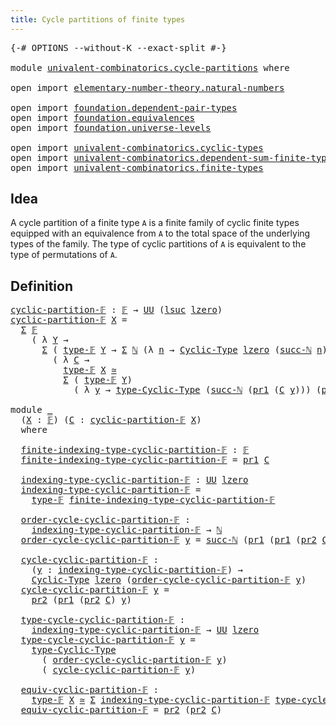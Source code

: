 ```yaml
---
title: Cycle partitions of finite types
---
```


<pre class="Agda"><a id="58" class="Symbol">{-#</a> <a id="62" class="Keyword">OPTIONS</a> <a id="70" class="Pragma">--without-K</a> <a id="82" class="Pragma">--exact-split</a> <a id="96" class="Symbol">#-}</a>

<a id="101" class="Keyword">module</a> <a id="108" href="univalent-combinatorics.cycle-partitions.html" class="Module">univalent-combinatorics.cycle-partitions</a> <a id="149" class="Keyword">where</a>

<a id="156" class="Keyword">open</a> <a id="161" class="Keyword">import</a> <a id="168" href="elementary-number-theory.natural-numbers.html" class="Module">elementary-number-theory.natural-numbers</a>

<a id="210" class="Keyword">open</a> <a id="215" class="Keyword">import</a> <a id="222" href="foundation.dependent-pair-types.html" class="Module">foundation.dependent-pair-types</a>
<a id="254" class="Keyword">open</a> <a id="259" class="Keyword">import</a> <a id="266" href="foundation.equivalences.html" class="Module">foundation.equivalences</a>
<a id="290" class="Keyword">open</a> <a id="295" class="Keyword">import</a> <a id="302" href="foundation.universe-levels.html" class="Module">foundation.universe-levels</a>

<a id="330" class="Keyword">open</a> <a id="335" class="Keyword">import</a> <a id="342" href="univalent-combinatorics.cyclic-types.html" class="Module">univalent-combinatorics.cyclic-types</a>
<a id="379" class="Keyword">open</a> <a id="384" class="Keyword">import</a> <a id="391" href="univalent-combinatorics.dependent-sum-finite-types.html" class="Module">univalent-combinatorics.dependent-sum-finite-types</a>
<a id="442" class="Keyword">open</a> <a id="447" class="Keyword">import</a> <a id="454" href="univalent-combinatorics.finite-types.html" class="Module">univalent-combinatorics.finite-types</a>
</pre>
## Idea

A cycle partition of a finite type `A` is a finite family of cyclic finite types equipped with an equivalence from `A` to the total space of the underlying types of the family. The type of cyclic partitions of `A` is equivalent to the type of permutations of `A`.

## Definition

<pre class="Agda"><a id="cyclic-partition-𝔽"></a><a id="793" href="univalent-combinatorics.cycle-partitions.html#793" class="Function">cyclic-partition-𝔽</a> <a id="812" class="Symbol">:</a> <a id="814" href="univalent-combinatorics.finite-types.html#4873" class="Function">𝔽</a> <a id="816" class="Symbol">→</a> <a id="818" href="foundation-core.universe-levels.html#235" class="Primitive">UU</a> <a id="821" class="Symbol">(</a><a id="822" href="Agda.Primitive.html#780" class="Primitive">lsuc</a> <a id="827" href="Agda.Primitive.html#764" class="Primitive">lzero</a><a id="832" class="Symbol">)</a>
<a id="834" href="univalent-combinatorics.cycle-partitions.html#793" class="Function">cyclic-partition-𝔽</a> <a id="853" href="univalent-combinatorics.cycle-partitions.html#853" class="Bound">X</a> <a id="855" class="Symbol">=</a>
  <a id="859" href="foundation-core.dependent-pair-types.html#515" class="Record">Σ</a> <a id="861" href="univalent-combinatorics.finite-types.html#4873" class="Function">𝔽</a>
    <a id="867" class="Symbol">(</a> <a id="869" class="Symbol">λ</a> <a id="871" href="univalent-combinatorics.cycle-partitions.html#871" class="Bound">Y</a> <a id="873" class="Symbol">→</a>
      <a id="881" href="foundation-core.dependent-pair-types.html#515" class="Record">Σ</a> <a id="883" class="Symbol">(</a> <a id="885" href="univalent-combinatorics.finite-types.html#4912" class="Function">type-𝔽</a> <a id="892" href="univalent-combinatorics.cycle-partitions.html#871" class="Bound">Y</a> <a id="894" class="Symbol">→</a> <a id="896" href="foundation-core.dependent-pair-types.html#515" class="Record">Σ</a> <a id="898" href="elementary-number-theory.natural-numbers.html#1530" class="Datatype">ℕ</a> <a id="900" class="Symbol">(λ</a> <a id="903" href="univalent-combinatorics.cycle-partitions.html#903" class="Bound">n</a> <a id="905" class="Symbol">→</a> <a id="907" href="univalent-combinatorics.cyclic-types.html#4225" class="Function">Cyclic-Type</a> <a id="919" href="Agda.Primitive.html#764" class="Primitive">lzero</a> <a id="925" class="Symbol">(</a><a id="926" href="elementary-number-theory.natural-numbers.html#1564" class="InductiveConstructor">succ-ℕ</a> <a id="933" href="univalent-combinatorics.cycle-partitions.html#903" class="Bound">n</a><a id="934" class="Symbol">)))</a>
        <a id="946" class="Symbol">(</a> <a id="948" class="Symbol">λ</a> <a id="950" href="univalent-combinatorics.cycle-partitions.html#950" class="Bound">C</a> <a id="952" class="Symbol">→</a>
          <a id="964" href="univalent-combinatorics.finite-types.html#4912" class="Function">type-𝔽</a> <a id="971" href="univalent-combinatorics.cycle-partitions.html#853" class="Bound">X</a> <a id="973" href="foundation-core.equivalences.html#1621" class="Function Operator">≃</a>
          <a id="985" href="foundation-core.dependent-pair-types.html#515" class="Record">Σ</a> <a id="987" class="Symbol">(</a> <a id="989" href="univalent-combinatorics.finite-types.html#4912" class="Function">type-𝔽</a> <a id="996" href="univalent-combinatorics.cycle-partitions.html#871" class="Bound">Y</a><a id="997" class="Symbol">)</a>
            <a id="1011" class="Symbol">(</a> <a id="1013" class="Symbol">λ</a> <a id="1015" href="univalent-combinatorics.cycle-partitions.html#1015" class="Bound">y</a> <a id="1017" class="Symbol">→</a> <a id="1019" href="univalent-combinatorics.cyclic-types.html#4438" class="Function">type-Cyclic-Type</a> <a id="1036" class="Symbol">(</a><a id="1037" href="elementary-number-theory.natural-numbers.html#1564" class="InductiveConstructor">succ-ℕ</a> <a id="1044" class="Symbol">(</a><a id="1045" href="foundation-core.dependent-pair-types.html#605" class="Field">pr1</a> <a id="1049" class="Symbol">(</a><a id="1050" href="univalent-combinatorics.cycle-partitions.html#950" class="Bound">C</a> <a id="1052" href="univalent-combinatorics.cycle-partitions.html#1015" class="Bound">y</a><a id="1053" class="Symbol">)))</a> <a id="1057" class="Symbol">(</a><a id="1058" href="foundation-core.dependent-pair-types.html#617" class="Field">pr2</a> <a id="1062" class="Symbol">(</a><a id="1063" href="univalent-combinatorics.cycle-partitions.html#950" class="Bound">C</a> <a id="1065" href="univalent-combinatorics.cycle-partitions.html#1015" class="Bound">y</a><a id="1066" class="Symbol">)))))</a>

<a id="1073" class="Keyword">module</a> <a id="1080" href="univalent-combinatorics.cycle-partitions.html#1080" class="Module">_</a>
  <a id="1084" class="Symbol">(</a><a id="1085" href="univalent-combinatorics.cycle-partitions.html#1085" class="Bound">X</a> <a id="1087" class="Symbol">:</a> <a id="1089" href="univalent-combinatorics.finite-types.html#4873" class="Function">𝔽</a><a id="1090" class="Symbol">)</a> <a id="1092" class="Symbol">(</a><a id="1093" href="univalent-combinatorics.cycle-partitions.html#1093" class="Bound">C</a> <a id="1095" class="Symbol">:</a> <a id="1097" href="univalent-combinatorics.cycle-partitions.html#793" class="Function">cyclic-partition-𝔽</a> <a id="1116" href="univalent-combinatorics.cycle-partitions.html#1085" class="Bound">X</a><a id="1117" class="Symbol">)</a>
  <a id="1121" class="Keyword">where</a>

  <a id="1130" href="univalent-combinatorics.cycle-partitions.html#1130" class="Function">finite-indexing-type-cyclic-partition-𝔽</a> <a id="1170" class="Symbol">:</a> <a id="1172" href="univalent-combinatorics.finite-types.html#4873" class="Function">𝔽</a>
  <a id="1176" href="univalent-combinatorics.cycle-partitions.html#1130" class="Function">finite-indexing-type-cyclic-partition-𝔽</a> <a id="1216" class="Symbol">=</a> <a id="1218" href="foundation-core.dependent-pair-types.html#605" class="Field">pr1</a> <a id="1222" href="univalent-combinatorics.cycle-partitions.html#1093" class="Bound">C</a>

  <a id="1227" href="univalent-combinatorics.cycle-partitions.html#1227" class="Function">indexing-type-cyclic-partition-𝔽</a> <a id="1260" class="Symbol">:</a> <a id="1262" href="foundation-core.universe-levels.html#235" class="Primitive">UU</a> <a id="1265" href="Agda.Primitive.html#764" class="Primitive">lzero</a>
  <a id="1273" href="univalent-combinatorics.cycle-partitions.html#1227" class="Function">indexing-type-cyclic-partition-𝔽</a> <a id="1306" class="Symbol">=</a>
    <a id="1312" href="univalent-combinatorics.finite-types.html#4912" class="Function">type-𝔽</a> <a id="1319" href="univalent-combinatorics.cycle-partitions.html#1130" class="Function">finite-indexing-type-cyclic-partition-𝔽</a>

  <a id="1362" href="univalent-combinatorics.cycle-partitions.html#1362" class="Function">order-cycle-cyclic-partition-𝔽</a> <a id="1393" class="Symbol">:</a>
    <a id="1399" href="univalent-combinatorics.cycle-partitions.html#1227" class="Function">indexing-type-cyclic-partition-𝔽</a> <a id="1432" class="Symbol">→</a> <a id="1434" href="elementary-number-theory.natural-numbers.html#1530" class="Datatype">ℕ</a>
  <a id="1438" href="univalent-combinatorics.cycle-partitions.html#1362" class="Function">order-cycle-cyclic-partition-𝔽</a> <a id="1469" href="univalent-combinatorics.cycle-partitions.html#1469" class="Bound">y</a> <a id="1471" class="Symbol">=</a> <a id="1473" href="elementary-number-theory.natural-numbers.html#1564" class="InductiveConstructor">succ-ℕ</a> <a id="1480" class="Symbol">(</a><a id="1481" href="foundation-core.dependent-pair-types.html#605" class="Field">pr1</a> <a id="1485" class="Symbol">(</a><a id="1486" href="foundation-core.dependent-pair-types.html#605" class="Field">pr1</a> <a id="1490" class="Symbol">(</a><a id="1491" href="foundation-core.dependent-pair-types.html#617" class="Field">pr2</a> <a id="1495" href="univalent-combinatorics.cycle-partitions.html#1093" class="Bound">C</a><a id="1496" class="Symbol">)</a> <a id="1498" href="univalent-combinatorics.cycle-partitions.html#1469" class="Bound">y</a><a id="1499" class="Symbol">))</a>

  <a id="1505" href="univalent-combinatorics.cycle-partitions.html#1505" class="Function">cycle-cyclic-partition-𝔽</a> <a id="1530" class="Symbol">:</a>
    <a id="1536" class="Symbol">(</a><a id="1537" href="univalent-combinatorics.cycle-partitions.html#1537" class="Bound">y</a> <a id="1539" class="Symbol">:</a> <a id="1541" href="univalent-combinatorics.cycle-partitions.html#1227" class="Function">indexing-type-cyclic-partition-𝔽</a><a id="1573" class="Symbol">)</a> <a id="1575" class="Symbol">→</a>
    <a id="1581" href="univalent-combinatorics.cyclic-types.html#4225" class="Function">Cyclic-Type</a> <a id="1593" href="Agda.Primitive.html#764" class="Primitive">lzero</a> <a id="1599" class="Symbol">(</a><a id="1600" href="univalent-combinatorics.cycle-partitions.html#1362" class="Function">order-cycle-cyclic-partition-𝔽</a> <a id="1631" href="univalent-combinatorics.cycle-partitions.html#1537" class="Bound">y</a><a id="1632" class="Symbol">)</a>
  <a id="1636" href="univalent-combinatorics.cycle-partitions.html#1505" class="Function">cycle-cyclic-partition-𝔽</a> <a id="1661" href="univalent-combinatorics.cycle-partitions.html#1661" class="Bound">y</a> <a id="1663" class="Symbol">=</a>
    <a id="1669" href="foundation-core.dependent-pair-types.html#617" class="Field">pr2</a> <a id="1673" class="Symbol">(</a><a id="1674" href="foundation-core.dependent-pair-types.html#605" class="Field">pr1</a> <a id="1678" class="Symbol">(</a><a id="1679" href="foundation-core.dependent-pair-types.html#617" class="Field">pr2</a> <a id="1683" href="univalent-combinatorics.cycle-partitions.html#1093" class="Bound">C</a><a id="1684" class="Symbol">)</a> <a id="1686" href="univalent-combinatorics.cycle-partitions.html#1661" class="Bound">y</a><a id="1687" class="Symbol">)</a>

  <a id="1692" href="univalent-combinatorics.cycle-partitions.html#1692" class="Function">type-cycle-cyclic-partition-𝔽</a> <a id="1722" class="Symbol">:</a>
    <a id="1728" href="univalent-combinatorics.cycle-partitions.html#1227" class="Function">indexing-type-cyclic-partition-𝔽</a> <a id="1761" class="Symbol">→</a> <a id="1763" href="foundation-core.universe-levels.html#235" class="Primitive">UU</a> <a id="1766" href="Agda.Primitive.html#764" class="Primitive">lzero</a>
  <a id="1774" href="univalent-combinatorics.cycle-partitions.html#1692" class="Function">type-cycle-cyclic-partition-𝔽</a> <a id="1804" href="univalent-combinatorics.cycle-partitions.html#1804" class="Bound">y</a> <a id="1806" class="Symbol">=</a>
    <a id="1812" href="univalent-combinatorics.cyclic-types.html#4438" class="Function">type-Cyclic-Type</a>
      <a id="1835" class="Symbol">(</a> <a id="1837" href="univalent-combinatorics.cycle-partitions.html#1362" class="Function">order-cycle-cyclic-partition-𝔽</a> <a id="1868" href="univalent-combinatorics.cycle-partitions.html#1804" class="Bound">y</a><a id="1869" class="Symbol">)</a>
      <a id="1877" class="Symbol">(</a> <a id="1879" href="univalent-combinatorics.cycle-partitions.html#1505" class="Function">cycle-cyclic-partition-𝔽</a> <a id="1904" href="univalent-combinatorics.cycle-partitions.html#1804" class="Bound">y</a><a id="1905" class="Symbol">)</a>

  <a id="1910" href="univalent-combinatorics.cycle-partitions.html#1910" class="Function">equiv-cyclic-partition-𝔽</a> <a id="1935" class="Symbol">:</a>
    <a id="1941" href="univalent-combinatorics.finite-types.html#4912" class="Function">type-𝔽</a> <a id="1948" href="univalent-combinatorics.cycle-partitions.html#1085" class="Bound">X</a> <a id="1950" href="foundation-core.equivalences.html#1621" class="Function Operator">≃</a> <a id="1952" href="foundation-core.dependent-pair-types.html#515" class="Record">Σ</a> <a id="1954" href="univalent-combinatorics.cycle-partitions.html#1227" class="Function">indexing-type-cyclic-partition-𝔽</a> <a id="1987" href="univalent-combinatorics.cycle-partitions.html#1692" class="Function">type-cycle-cyclic-partition-𝔽</a>
  <a id="2019" href="univalent-combinatorics.cycle-partitions.html#1910" class="Function">equiv-cyclic-partition-𝔽</a> <a id="2044" class="Symbol">=</a> <a id="2046" href="foundation-core.dependent-pair-types.html#617" class="Field">pr2</a> <a id="2050" class="Symbol">(</a><a id="2051" href="foundation-core.dependent-pair-types.html#617" class="Field">pr2</a> <a id="2055" href="univalent-combinatorics.cycle-partitions.html#1093" class="Bound">C</a><a id="2056" class="Symbol">)</a>
</pre>